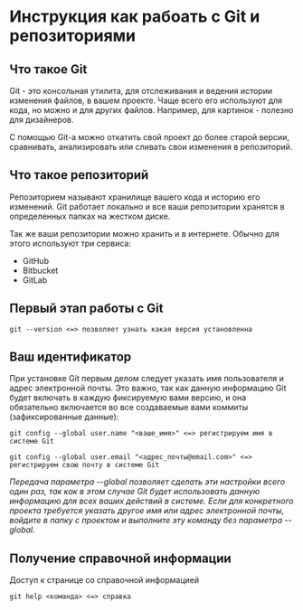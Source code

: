 # Инструкция как рабоать с Git и репозиториями

## Что такое Git

Git - это консольная утилита, для отслеживания и ведения истории изменения файлов, в вашем проекте. Чаще всего его используют для кода, но можно и для других файлов. Например, для картинок - полезно для дизайнеров.

С помощью Git-a можно откатить свой проект до более старой версии, сравнивать, анализировать или сливать свои изменения в репозиторий.

## Что такое репозиторий

Репозиторием называют хранилище вашего кода и историю его изменений. Git работает локально и все ваши репозитории хранятся в определенных папках на жестком диске.

Так же ваши репозитории можно хранить и в интернете. Обычно для этого используют три сервиса:

* GitHub
* Bitbucket
* GitLab

## Первый этап работы с Git

    git --version <=> позволяет узнать какая версия установленна

## Ваш идентификатор

При установке Git первым делом следует указать имя пользователя и адрес электронной почты. Это важно, так как данную информацию Git будет включать в каждую фиксируемую вами версию, и она обязательно включается во все создаваемые вами коммиты (зафиксированные данные):

    git config --global user.name "<ваше_имя>" <=> регистрируем имя в системе Git

    git config --global user.email "<адрес_почты@email.com>" <=> регистрируем свою почту в системе Git

*Передача параметра --global позволяет сделать эти настройки всего один раз, так как в этом случае Git будет использовать данную информацию для всех ваших действий в системе. Если для конкретного проекта требуется указать другое имя или адрес электронной почты, войдите в папку с проектом и выполните эту команду без параметра --global.*

## Получение справочной информации

Доступ к странице со справочной информацией

    git help <команда> <=> справка

